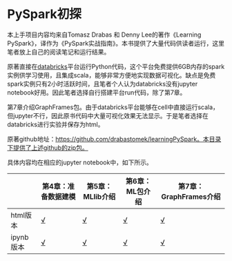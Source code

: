 # PySpark初探

本上手项目内容均来自Tomasz Drabas 和 Denny Lee的著作《Learning PySpark》，译作为《PySpark实战指南》。本书提供了大量代码供读者运行，这里笔者放上自己的阅读笔记和运行结果。

原著直接在[databricks](https://community.cloud.databricks.com/login.html)平台运行Python代码，这个平台免费提供6GB内存的spark实例供学习使用，且集成scala，能够非常方便地实现数据可视化。缺点是免费spark实例只有2小时活跃时间，且笔者个人认为databricks没有jupyter notebook好用。因此笔者选择自行搭建平台run代码，除了第7章。

第7章介绍GraphFrames包。由于databricks平台能够在cell中直接运行scala，但jupyter不行，因此原书代码中大量可视化效果无法显示。于是笔者选择在databricks进行实验并保存为html。

原著github地址：https://github.com/drabastomek/learningPySpark。本目录下提供了上述github的zip包。

具体内容均在相应的jupyter notebook中，如下所示。

||第4章：准备数据建模|第5章：MLlib介绍|第6章：ML包介绍|第7章：GraphFrames介绍
---|---|---|---|---
html版本|[√](./LearningPySpark_Chapter04_笔记版.html)|[√](./LearningPySpark_Chapter05_笔记版.html)|[√](./LearningPySpark_Chapter06_笔记版.html)|[√](./LearningPySpark_Chapter07_笔记版.html)
ipynb版本|[√](./LearningPySpark_Chapter04_笔记版.ipynb)|[√](./LearningPySpark_Chapter05_笔记版.ipynb)|[√](./LearningPySpark_Chapter06_笔记版.ipynb)|[√](./LearningPySpark_Chapter07_笔记版.ipynb)

